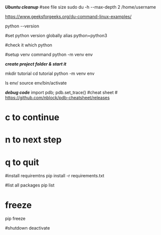 
***Ubuntu  cleanup***
#see file size 
sudo du -h --max-depth 2 /home/username 

https://www.geeksforgeeks.org/du-command-linux-examples/

python --version

#set python version globally
alias python=python3

#check it
which python


#setup venv command
python -m venv env


***create project folder & start it***

mkdir tutorial
cd tutorial
python -m venv env

ls env/
source env/bin/activate


***debug code***
 import pdb; pdb.set_trace()
 #cheat sheet #
https://github.com/nblock/pdb-cheatsheet/releases

 # c to continue 
  # n to next step 
  # q to quit 

#install requiremtns
pip install -r requirements.txt

#list all packages
pip list

# freeze
pip freeze


#shutdown
deactivate








